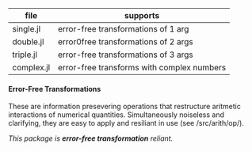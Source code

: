 | file | supports |
|------|----------|
| single.jl| error-free transformations of 1 arg |
| double.jl| error0free transformations of 2 args |
| triple.jl | error-free transformations of 3 args |
| complex.jl| error-free transforms with complex numbers |


#### Error-Free Transformations

These are information presevering operations that restructure aritmetic interactions of numerical quantities.
Simultaneously noiseless and clarifying, they are easy to apply and resiliant in use (see /src/arith/op/).

*This package is __error-free transformation__ reliant.*



